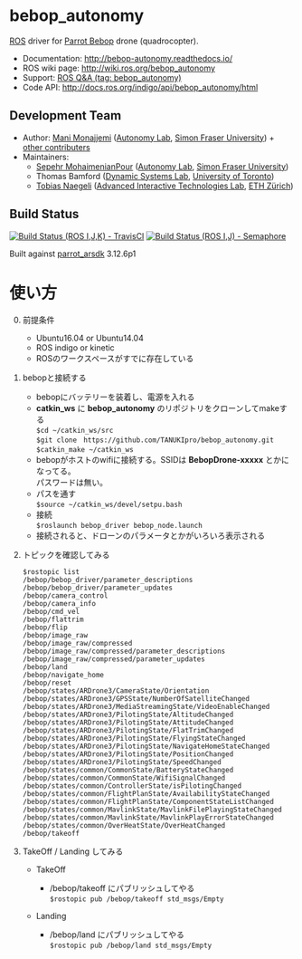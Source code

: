 # bebop_autonomy

[ROS](http://ros.org) driver for [Parrot Bebop](http://www.parrot.com/ca/products/bebop-drone/) drone (quadrocopter).

* Documentation: http://bebop-autonomy.readthedocs.io/
* ROS wiki page: http://wiki.ros.org/bebop_autonomy
* Support: [ROS Q&A (tag: bebop_autonomy)](http://answers.ros.org/questions/scope:all/sort:activity-desc/tags:bebop_autonomy/page:1/)
* Code API: http://docs.ros.org/indigo/api/bebop_autonomy/html

## Development Team

* Author: [Mani Monajjemi](http://mani.im) ([Autonomy Lab](http://autonomylab.org), [Simon Fraser University](http://www.sfu.ca)) + [other contributers](http://bebop-autonomy.readthedocs.io/en/latest/contribute.html#list-of-contributers)
* Maintainers:
    * [Sepehr MohaimenianPour](http://sepehr.im/) ([Autonomy Lab](http://autonomylab.org), [Simon Fraser University](http://www.sfu.ca))
    * Thomas Bamford ([Dynamic Systems Lab](http://www.dynsyslab.org), [University of Toronto](https://www.utoronto.ca/))
    * [Tobias Naegeli](https://ait.ethz.ch/people/naegelit/) ([Advanced Interactive Technologies Lab](http://www.ait.ethz.ch/), [ETH Zürich](http://www.ethz.ch/))

## Build Status

[![Build Status (ROS I,J,K) - TravisCI](https://travis-ci.org/AutonomyLab/bebop_autonomy.svg?branch=indigo-devel)](https://travis-ci.org/AutonomyLab/bebop_autonomy) [![Build Status (ROS I,J) - Semaphore](https://semaphoreci.com/api/v1/projects/11786233-d505-4d79-b27c-80c2742243a4/537552/badge.svg)](https://semaphoreci.com/mani_monaj/bebop_autonomy)

Built against [parrot_arsdk](https://github.com/AutonomyLab/parrot_arsdk) 3.12.6p1  

# 使い方  
0. 前提条件  
    * Ubuntu16.04 or Ubuntu14.04  
    * ROS indigo or kinetic  
    * ROSのワークスペースがすでに存在している  

1. bebopと接続する　 
    * bebopにバッテリーを装着し、電源を入れる
    * __catkin_ws__ に __bebop_autonomy__ のリポジトリをクローンしてmakeする  
    `$cd ~/catkin_ws/src`  
    `$git clone　https://github.com/TANUKIpro/bebop_autonomy.git`  
    `$catkin_make ~/catkin_ws`
    * bebopがホストのwifiに接続する。SSIDは __BebopDrone-xxxxx__ とかになってる。  
    パスワードは無い。
    * パスを通す  
    `$source ~/catkin_ws/devel/setpu.bash`  
    * 接続   
    `$roslaunch bebop_driver bebop_node.launch`
    * 接続されると、ドローンのパラメータとかがいろいろ表示される  

2. トピックを確認してみる  
    ```
    $rostopic list  
    /bebop/bebop_driver/parameter_descriptions
    /bebop/bebop_driver/parameter_updates
    /bebop/camera_control
    /bebop/camera_info
    /bebop/cmd_vel
    /bebop/flattrim
    /bebop/flip
    /bebop/image_raw
    /bebop/image_raw/compressed
    /bebop/image_raw/compressed/parameter_descriptions
    /bebop/image_raw/compressed/parameter_updates
    /bebop/land
    /bebop/navigate_home
    /bebop/reset
    /bebop/states/ARDrone3/CameraState/Orientation
    /bebop/states/ARDrone3/GPSState/NumberOfSatelliteChanged
    /bebop/states/ARDrone3/MediaStreamingState/VideoEnableChanged
    /bebop/states/ARDrone3/PilotingState/AltitudeChanged
    /bebop/states/ARDrone3/PilotingState/AttitudeChanged
    /bebop/states/ARDrone3/PilotingState/FlatTrimChanged
    /bebop/states/ARDrone3/PilotingState/FlyingStateChanged
    /bebop/states/ARDrone3/PilotingState/NavigateHomeStateChanged
    /bebop/states/ARDrone3/PilotingState/PositionChanged
    /bebop/states/ARDrone3/PilotingState/SpeedChanged
    /bebop/states/common/CommonState/BatteryStateChanged
    /bebop/states/common/CommonState/WifiSignalChanged
    /bebop/states/common/ControllerState/isPilotingChanged
    /bebop/states/common/FlightPlanState/AvailabilityStateChanged
    /bebop/states/common/FlightPlanState/ComponentStateListChanged
    /bebop/states/common/MavlinkState/MavlinkFilePlayingStateChanged
    /bebop/states/common/MavlinkState/MavlinkPlayErrorStateChanged
    /bebop/states/common/OverHeatState/OverHeatChanged
    /bebop/takeoff
    ```
3. TakeOff / Landing してみる  
    * TakeOff  
        - /bebop/takeoff にパブリッシュしてやる  
    `$rostopic pub /bebop/takeoff std_msgs/Empty`

    * Landing
        - /bebop/land にパブリッシュしてやる  
    `$rostopic pub /bebop/land std_msgs/Empty`
